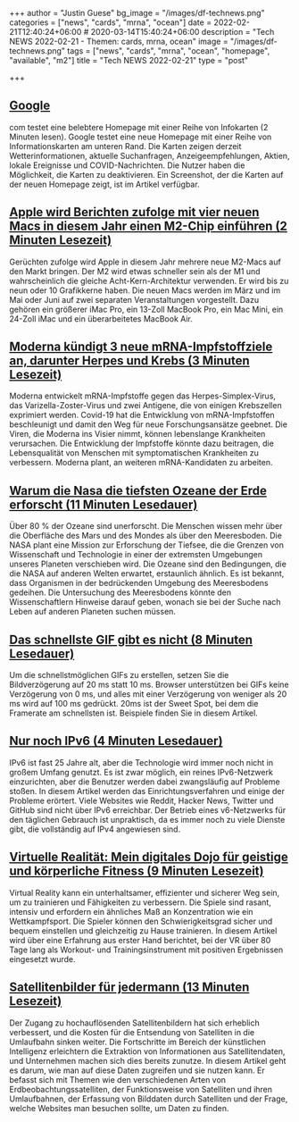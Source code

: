 +++
author = "Justin Guese"
bg_image = "/images/df-technews.png"
categories = ["news", "cards", "mrna", "ocean"]
date = 2022-02-21T12:40:24+06:00 # 2020-03-14T15:40:24+06:00
description = "Tech NEWS 2022-02-21 - Themen: cards, mrna, ocean"
image = "/images/df-technews.png"
tags = ["news", "cards", "mrna", "ocean", "homepage", "available", "m2"]
title = "Tech NEWS 2022-02-21"
type = "post"

+++

## [Google](https://arstechnica.com/gadgets/2022/02/google-search-channels-yahoo-com-tests-news-and-weather-on-the-homepage/)

com testet eine belebtere Homepage mit einer Reihe von Infokarten (2 Minuten lesen). Google testet eine neue Homepage mit einer Reihe von Informationskarten am unteren Rand. Die Karten zeigen derzeit Wetterinformationen, aktuelle Suchanfragen, Anzeigeempfehlungen, Aktien, lokale Ereignisse und COVID-Nachrichten. Die Nutzer haben die Möglichkeit, die Karten zu deaktivieren. Ein Screenshot, der die Karten auf der neuen Homepage zeigt, ist im Artikel verfügbar.

## [Apple wird Berichten zufolge mit vier neuen Macs in diesem Jahr einen M2-Chip einführen (2 Minuten Lesezeit)](https://www.theverge.com/2022/2/20/22943411/apple-m2-chip-new-macs-rumor?scrolla=5eb6d68b7fedc32c19ef33b4)

 Gerüchten zufolge wird Apple in diesem Jahr mehrere neue M2-Macs auf den Markt bringen. Der M2 wird etwas schneller sein als der M1 und wahrscheinlich die gleiche Acht-Kern-Architektur verwenden. Er wird bis zu neun oder 10 Grafikkerne haben. Die neuen Macs werden im März und im Mai oder Juni auf zwei separaten Veranstaltungen vorgestellt. Dazu gehören ein größerer iMac Pro, ein 13-Zoll MacBook Pro, ein Mac Mini, ein 24-Zoll iMac und ein überarbeitetes MacBook Air.

## [Moderna kündigt 3 neue mRNA-Impfstoffziele an, darunter Herpes und Krebs (3 Minuten Lesezeit)](https://newatlas.com/medical/moderna-new-mrna-vaccine-targets-herpes-cancer-shingles/)

 Moderna entwickelt mRNA-Impfstoffe gegen das Herpes-Simplex-Virus, das Varizella-Zoster-Virus und zwei Antigene, die von einigen Krebszellen exprimiert werden. Covid-19 hat die Entwicklung von mRNA-Impfstoffen beschleunigt und damit den Weg für neue Forschungsansätze geebnet. Die Viren, die Moderna ins Visier nimmt, können lebenslange Krankheiten verursachen. Die Entwicklung der Impfstoffe könnte dazu beitragen, die Lebensqualität von Menschen mit symptomatischen Krankheiten zu verbessern. Moderna plant, an weiteren mRNA-Kandidaten zu arbeiten.

## [Warum die Nasa die tiefsten Ozeane der Erde erforscht (11 Minuten Lesedauer)](https://www.bbc.com/future/article/20220111-why-nasa-is-exploring-the-deepest-oceans-on-earth)

 Über 80 % der Ozeane sind unerforscht. Die Menschen wissen mehr über die Oberfläche des Mars und des Mondes als über den Meeresboden. Die NASA plant eine Mission zur Erforschung der Tiefsee, die die Grenzen von Wissenschaft und Technologie in einer der extremsten Umgebungen unseres Planeten verschieben wird. Die Ozeane sind den Bedingungen, die die NASA auf anderen Welten erwartet, erstaunlich ähnlich. Es ist bekannt, dass Organismen in der bedrückenden Umgebung des Meeresbodens gedeihen. Die Untersuchung des Meeresbodens könnte den Wissenschaftlern Hinweise darauf geben, wonach sie bei der Suche nach Leben auf anderen Planeten suchen müssen.

## [Das schnellste GIF gibt es nicht (8 Minuten Lesedauer)](https://www.biphelps.com/blog/The-Fastest-GIF-Does-Not-Exist)

 Um die schnellstmöglichen GIFs zu erstellen, setzen Sie die Bildverzögerung auf 20 ms statt 10 ms. Browser unterstützen bei GIFs keine Verzögerung von 0 ms, und alles mit einer Verzögerung von weniger als 20 ms wird auf 100 ms gedrückt. 20ms ist der Sweet Spot, bei dem die Framerate am schnellsten ist. Beispiele finden Sie in diesem Artikel.

## [Nur noch IPv6 (4 Minuten Lesedauer)](https://blog.brixit.nl/going-ipv6-only/)

 IPv6 ist fast 25 Jahre alt, aber die Technologie wird immer noch nicht in großem Umfang genutzt. Es ist zwar möglich, ein reines IPv6-Netzwerk einzurichten, aber die Benutzer werden dabei zwangsläufig auf Probleme stoßen. In diesem Artikel werden das Einrichtungsverfahren und einige der Probleme erörtert. Viele Websites wie Reddit, Hacker News, Twitter und GitHub sind nicht über IPv6 erreichbar. Der Betrieb eines v6-Netzwerks für den täglichen Gebrauch ist unpraktisch, da es immer noch zu viele Dienste gibt, die vollständig auf IPv4 angewiesen sind.

## [Virtuelle Realität: Mein digitales Dojo für geistige und körperliche Fitness (9 Minuten Lesezeit)](https://www.nathanlippi.com/blog/digital-dojo)

 Virtual Reality kann ein unterhaltsamer, effizienter und sicherer Weg sein, um zu trainieren und Fähigkeiten zu verbessern. Die Spiele sind rasant, intensiv und erfordern ein ähnliches Maß an Konzentration wie ein Wettkampfsport. Die Spieler können den Schwierigkeitsgrad sicher und bequem einstellen und gleichzeitig zu Hause trainieren. In diesem Artikel wird über eine Erfahrung aus erster Hand berichtet, bei der VR über 80 Tage lang als Workout- und Trainingsinstrument mit positiven Ergebnissen eingesetzt wurde.

## [Satellitenbilder für jedermann (13 Minuten Lesezeit)](https://spectrum.ieee.org/commercial-satellite-imagery)

 Der Zugang zu hochauflösenden Satellitenbildern hat sich erheblich verbessert, und die Kosten für die Entsendung von Satelliten in die Umlaufbahn sinken weiter. Die Fortschritte im Bereich der künstlichen Intelligenz erleichtern die Extraktion von Informationen aus Satellitendaten, und Unternehmen machen sich dies bereits zunutze. In diesem Artikel geht es darum, wie man auf diese Daten zugreifen und sie nutzen kann. Er befasst sich mit Themen wie den verschiedenen Arten von Erdbeobachtungssatelliten, der Funktionsweise von Satelliten und ihren Umlaufbahnen, der Erfassung von Bilddaten durch Satelliten und der Frage, welche Websites man besuchen sollte, um Daten zu finden.


